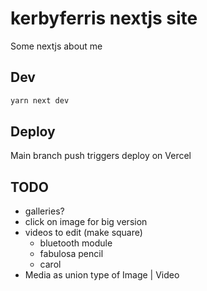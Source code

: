 # kerbyferris nextjs site

Some nextjs about me

## Dev

```sh
yarn next dev
```

## Deploy

Main branch push triggers deploy on Vercel

## TODO

- galleries?
- click on image for big version
- videos to edit (make square)
  - bluetooth module
  - fabulosa pencil
  - carol
- Media as union type of Image | Video
